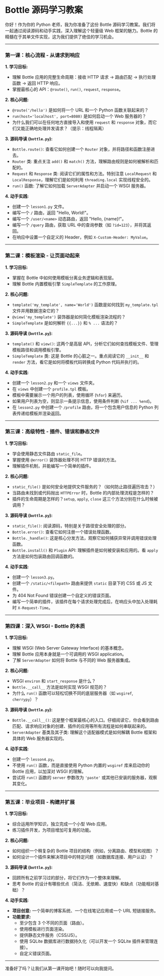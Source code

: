# Bottle 源码学习教案

你好！作为你的 Python 老师，我为你准备了这份 Bottle 源码学习教案。我们将一起通过阅读源码和动手实践，深入理解这个轻量级 Web 框架的魅力。Bottle 的精髓在于其单文件实现，这为我们提供了绝佳的学习机会。

---

### 第一课：核心流程 - 从请求到响应

**1. 学习目标:**
*   理解 Bottle 应用的完整生命周期：接收 HTTP 请求 -> 路由匹配 -> 执行处理函数 -> 返回 HTTP 响应。
*   掌握最核心的 API：`@route()`, `run()`, `request`, `response`。

**2. 核心问题:**
*   `@route('/hello')` 是如何将一个 URL 和一个 Python 函数关联起来的？
*   `run(host='localhost', port=8080)` 是如何启动一个 Web 服务器的？
*   为什么我们可以在任何地方直接导入和使用 `request` 和 `response` 对象，而它们又能正确地处理并发请求？（提示：线程隔离）

**3. 源码导读 (`bottle.py`):**
*   `Bottle.route()`: 查看它如何创建一个 `Router` 对象，并将路径和函数注册进去。
*   `Router` 类: 重点关注 `add()` 和 `match()` 方法，理解路由规则是如何被解析和匹配的。
*   `Request` 和 `Response` 类: 阅读它们的属性和方法。特别注意 `LocalRequest` 和 `LocalResponse`，理解它们是如何利用 `threading.local` 实现线程安全的。
*   `run()` 函数: 了解它如何加载 `ServerAdapter` 并启动一个 WSGI 服务器。

**4. 动手实践:**
*   创建一个 `lesson1.py` 文件。
*   编写一个 `/` 路由，返回 "Hello, World!"。
*   编写一个 `/user/<name>` 动态路由，返回 "Hello, {name}!"。
*   编写一个 `/query` 路由，获取 URL 中的查询参数（如 `?id=123`），并将其返回。
*   在响应中设置一个自定义的 Header，例如 `X-Custom-Header: MyValue`。

---

### 第二课：模板渲染 - 让页面动起来

**1. 学习目标:**
*   掌握在 Bottle 中如何使用模板分离业务逻辑和表现层。
*   理解 Bottle 内置模板引擎 `SimpleTemplate` 的工作原理。

**2. 核心问题:**
*   `template('my_template', name='World')` 函数是如何找到 `my_template.tpl` 文件并用数据渲染它的？
*   `@view('my_template')` 装饰器是如何简化模板渲染流程的？
*   `SimpleTemplate` 是如何解析 `{{...}}` 和 `% ...` 语法的？

**3. 源码导读 (`bottle.py`):**
*   `template()` 和 `view()`: 这两个是高层 API，分析它们如何查找模板文件、管理模板路径和调用模板引擎。
*   `SimpleTemplate` 类: 这是 Bottle 的心脏之一。重点阅读它的 `__init__` 和 `render` 方法，看它是如何将模板代码转换成 Python 代码并执行的。

**4. 动手实践:**
*   创建一个 `lesson2.py` 和一个 `views` 文件夹。
*   在 `views` 中创建一个 `profile.tpl` 模板。
*   模板中需要展示一个用户的列表，使用循环 (`%for`) 来遍历。
*   如果用户列表为空，则显示一条提示信息，使用条件判断 (`%if ... %end`)。
*   在 `lesson2.py` 中创建一个 `/profile` 路由，将一个包含用户信息的 Python 列表传递给模板并渲染返回。

---

### 第三课：高级特性 - 插件、错误和静态文件

**1. 学习目标:**
*   学会使用静态文件路由 `static_file`。
*   掌握使用 `@error()` 装饰器处理不同 HTTP 错误的方法。
*   理解插件机制，并能编写一个简单的插件。

**2. 核心问题:**
*   `static_file()` 是如何安全地提供文件服务的？（如何防止路径遍历攻击？）
*   当路由未找到或代码抛出 `HTTPError` 时，Bottle 的内部处理流程是怎样的？
*   插件的生命周期是怎样的？`setup`, `apply`, `close` 这三个方法分别在什么时候被调用？

**3. 源码导读 (`bottle.py`):**
*   `static_file()`: 阅读源码，特别是关于路径安全处理的部分。
*   `Bottle.error()`: 查看它如何注册一个错误处理函数。
*   `Bottle._handle()`: 这是核心分发方法，观察它如何捕获异常并调用错误处理函数。
*   `Bottle.install()` 和 `Plugin` API: 理解插件是如何被安装和应用的。看 `apply` 方法是如何包装路由回调函数的。

**4. 动手实践:**
*   创建一个 `lesson3.py`。
*   创建一个 `/static/<filepath>` 路由来提供 `static` 目录下的 CSS 或 JS 文件。
*   为 404 Not Found 错误创建一个自定义的错误页面。
*   编写一个简单的插件，该插件在每个请求处理完成后，在响应头中加入处理耗时 `X-Request-Time`。

---

### 第四课：深入 WSGI - Bottle 的本质

**1. 学习目标:**
*   理解 WSGI (Web Server Gateway Interface) 的基本概念。
*   理解 Bottle 应用本身就是一个可调用的 WSGI application。
*   了解 `ServerAdapter` 如何将 Bottle 与不同的 Web 服务器集成。

**2. 核心问题:**
*   WSGI `environ` 和 `start_response` 是什么？
*   `Bottle.__call__` 方法是如何实现 WSGI 规范的？
*   为什么 `run()` 函数可以轻松切换不同的底层服务器（如 `wsgiref`, `cherrypy`）？

**3. 源码导读 (`bottle.py`):**
*   `Bottle.__call__()`: 这是整个框架最核心的入口。仔细阅读它，你会看到路由匹配、请求响应对象的创建、插件的应用等所有流程是如何串联起来的。
*   `ServerAdapter` 基类及其子类: 理解这个适配器模式是如何解耦 Bottle 框架和具体的 Web 服务器实现的。

**4. 动手实践:**
*   创建一个 `lesson4.py`。
*   不使用 `run()` 函数，而是直接使用 Python 内置的 `wsgiref` 库来启动你的 Bottle 应用，以加深对 WSGI 的理解。
*   尝试将 `run()` 函数的 `server` 参数改为 `'paste'` 或其他已安装的服务器，观察其变化。

---

### 第五课：毕业项目 - 构建并扩展

**1. 学习目标:**
*   综合运用所学知识，独立完成一个小型 Web 应用。
*   练习插件开发，为项目增加可复用的功能。

**2. 核心问题:**
*   如何组织一个稍复杂的 Bottle 项目的结构（例如，分离路由、模型和视图）？
*   如何设计一个插件来解决项目中的特定问题（如数据库连接、用户认证）？

**3. 源码导读 (`bottle.py`):**
*   回顾所有之前学习过的部分，将它们作为一个整体来理解。
*   思考 Bottle 的设计有哪些优点（简洁、无依赖、速度快）和缺点（功能相对基础）？

**4. 动手实践:**
*   **项目创意:** 一个简单的博客系统、一个在线笔记应用或一个 URL 短链接服务。
*   **功能要求:**
    *   至少包含 3 个不同的页面（路由）。
    *   使用模板进行页面渲染。
    *   提供静态文件服务（CSS/JS）。
    *   使用 SQLite 数据库进行数据持久化（可以开发一个 SQLite 插件来管理连接）。
    *   自定义错误页面。

---

准备好了吗？让我们从第一课开始吧！随时可以向我提问。

